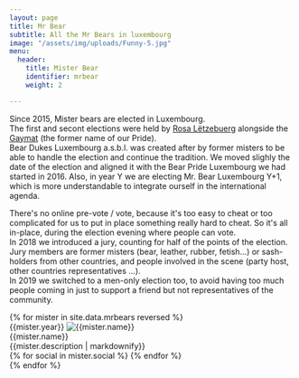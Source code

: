 ```yaml
---
layout: page
title: Mr Bear
subtitle: All the Mr Bears in luxembourg
image: "/assets/img/uploads/Funny-5.jpg"
menu:
  header:
    title: Mister Bear
    identifier: mrbear
    weight: 2

---
```

Since 2015, Mister bears are elected in Luxembourg.  
The first and secont elections were held by [Rosa Lëtzebuerg](http://rosa-letzebuerg.lu/) alongside the [Gaymat](http://gaymat.lu) (the former name of our Pride).  
Bear Dukes Luxembourg a.s.b.l. was created after by former misters to be able to handle the election and continue the tradition. We moved slighly the date of the election and aligned it with the Bear Pride Luxembourg we had started in 2016. Also, in year Y we are electing Mr. Bear Luxembourg Y+1, which is more understandable to integrate ourself in the international agenda.

There's no online pre-vote / vote, because it's too easy to cheat or too complicated for us to put in place something really hard to cheat. So it's all in-place, during the election evening where people can vote.  
In 2018 we introduced a jury, counting for half of the points of the election. Jury members are former misters (bear, leather, rubber, fetish...) or sash-holders from other countries, and people involved in the scene (party host, other countries representatives ...).  
In 2019 we switched to a men-only election too, to avoid having too much people coming in just to support a friend but not representatives of the community.

<div class="ui three stackable cards">
{% for mister in  site.data.mrbears reversed %}
  <div class="card">
    <div class="image">
      <a class="ui brown right ribbon label">{{mister.year}}</a>
      <img src="{{mister.image}}" alt="{{mister.name}}">
    </div>
    <div class="content">
      <div class="header">{{mister.name}}</div>
      <div class="description">{{mister.description | markdownify}}</div>
    </div>
    <div class="extra content">
    {% for social in mister.social %}
      <a href="{{social[1]}}" title="Meet {{mister.name}} on {{social[0]}}"><i class="{{social[0]}} icon"></i></a>
    {% endfor %}
    </div>
  </div>
{% endfor %}
</div>